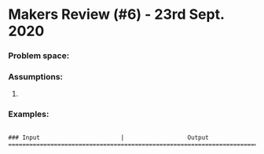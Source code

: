 # Makers Review (#6) - 23rd Sept. 2020

### Problem space:


### Assumptions:
1.

### Examples:
```

```

```
### Input                       |                  Output
========================================================================


```
